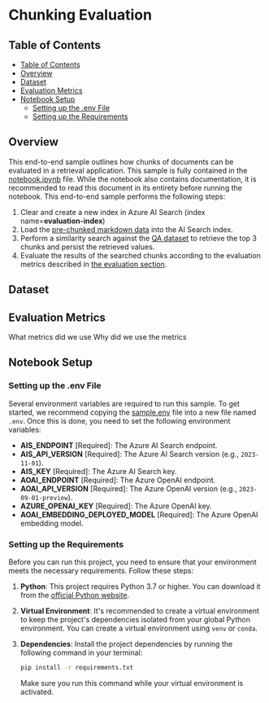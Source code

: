 # Chunking Evaluation <!-- omit in toc -->

## Table of Contents

- [Table of Contents](#table-of-contents)
- [Overview](#overview)
- [Dataset ](#dataset-)
- [Evaluation Metrics ](#evaluation-metrics-)
- [Notebook Setup](#notebook-setup)
  - [Setting up the .env File](#setting-up-the-env-file)
  - [Setting up the Requirements](#setting-up-the-requirements)

## Overview

This end-to-end sample outlines how chunks of documents can be evaluated in a retrieval application.
This sample is fully contained in the [notebook.ipynb](./notebook.ipynb) file.
While the notebook also contains documentation, it is recommended to read this document in its entirety before running the notebook.
This end-to-end sample performs the following steps:

1. Clear and create a new index in Azure AI Search (index name=**evaluation-index**)
1. Load the [pre-chunked markdown data](../../../code_samples/data/e2e_samples/chunking/embeddings.json) into the AI Search index.
1. Perform a similarity search against the [QA dataset](../../../code_samples/data/e2e_samples/chunking/ground_truth/qa_dataset.csv) to retrieve the top 3 chunks and persist the retrieved values.
1. Evaluate the results of the searched chunks according to the evaluation metrics described in [the evaluation section](#evaluation-metrics).

## Dataset <!-- Oscar -->

## Evaluation Metrics <!-- Oscar -->

What metrics did we use
Why did we use the metrics

## Notebook Setup

### Setting up the .env File

Several environment variables are required to run this sample.
To get started, we recommend copying the [sample.env](./sample.env) file into a new file named `.env`.
Once this is done, you need to set the following environment variables:

- **AIS_ENDPOINT** [Required]: The Azure AI Search endpoint.
- **AIS_API_VERSION** [Required]: The Azure AI Search version (e.g., `2023-11-01`).
- **AIS_KEY** [Required]: The Azure AI Search key.
- **AOAI_ENDPOINT** [Required]: The Azure OpenAI endpoint.
- **AOAI_API_VERSION** [Required]: The Azure OpenAI version (e.g., `2023-09-01-preview`).
- **AZURE_OPENAI_KEY** [Required]: The Azure OpenAI key.
- **AOAI_EMBEDDING_DEPLOYED_MODEL** [Required]: The Azure OpenAI embedding model.

### Setting up the Requirements

Before you can run this project, you need to ensure that your environment meets the necessary requirements. Follow these steps:

1. **Python**: This project requires Python 3.7 or higher. You can download it from the [official Python website](https://www.python.org/downloads/).

2. **Virtual Environment**: It's recommended to create a virtual environment to keep the project's dependencies isolated from your global Python environment. You can create a virtual environment using `venv` or `conda`.

3. **Dependencies**: Install the project dependencies by running the following command in your terminal:

    ```bash
    pip install -r requirements.txt
    ```

    Make sure you run this command while your virtual environment is activated.
